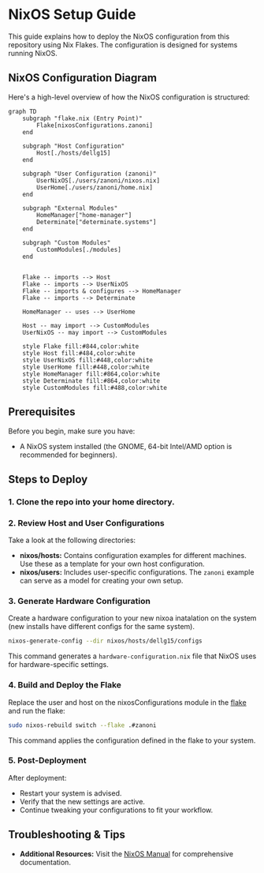 # NixOS Setup Guide

This guide explains how to deploy the NixOS configuration from this repository using Nix Flakes. The configuration is designed for systems running NixOS.

## NixOS Configuration Diagram

Here's a high-level overview of how the NixOS configuration is structured:

```mermaid
graph TD
    subgraph "flake.nix (Entry Point)"
        Flake[nixosConfigurations.zanoni]
    end

    subgraph "Host Configuration"
        Host[./hosts/dellg15]
    end

    subgraph "User Configuration (zanoni)"
        UserNixOS[./users/zanoni/nixos.nix]
        UserHome[./users/zanoni/home.nix]
    end

    subgraph "External Modules"
        HomeManager["home-manager"]
        Determinate["determinate.systems"]
    end

    subgraph "Custom Modules"
        CustomModules[./modules]
    end


    Flake -- imports --> Host
    Flake -- imports --> UserNixOS
    Flake -- imports & configures --> HomeManager
    Flake -- imports --> Determinate
    
    HomeManager -- uses --> UserHome

    Host -- may import --> CustomModules
    UserNixOS -- may import --> CustomModules

    style Flake fill:#844,color:white
    style Host fill:#484,color:white
    style UserNixOS fill:#448,color:white
    style UserHome fill:#448,color:white
    style HomeManager fill:#864,color:white
    style Determinate fill:#864,color:white
    style CustomModules fill:#488,color:white

```

## Prerequisites

Before you begin, make sure you have:
- A NixOS system installed (the GNOME, 64-bit Intel/AMD option is recommended for beginners).

## Steps to Deploy

### 1. **Clone the repo into your home directory.**

### 2. Review Host and User Configurations

Take a look at the following directories:
- **nixos/hosts:** Contains configuration examples for different machines. Use these as a template for your own host configuration.
- **nixos/users:** Includes user-specific configurations. The `zanoni` example can serve as a model for creating your own setup.

### 3. Generate Hardware Configuration

Create a hardware configuration to your new nixoa inatalation on the system (new installs have different configs for the same system).
```bash
nixos-generate-config --dir nixos/hosts/dellg15/configs
```
This command generates a `hardware-configuration.nix` file that NixOS uses for hardware-specific settings.

### 4. Build and Deploy the Flake

Replace the user and host on the nixosConfigurations module in the [flake](/nixos/flake.nix) and run the flake:
```bash
sudo nixos-rebuild switch --flake .#zanoni
```
This command applies the configuration defined in the flake to your system.

### 5. Post-Deployment

After deployment:
- Restart your system is advised.
- Verify that the new settings are active.
- Continue tweaking your configurations to fit your workflow.

## Troubleshooting & Tips

- **Additional Resources:** Visit the [NixOS Manual](https://nixos.org/manual) for comprehensive documentation.
